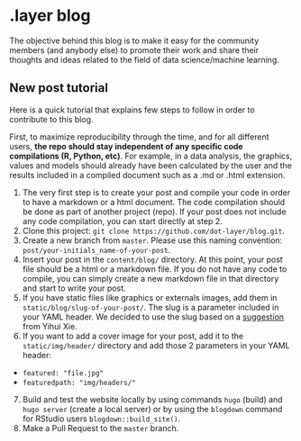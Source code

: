 # .layer blog

The objective behind this blog is to make it easy for the community members (and anybody else) to promote their work and share their thoughts and ideas related to the field of data science/machine learning.

## New post tutorial

Here is a quick tutorial that explains few steps to follow in order to contribute to this blog.

First, to maximize reproducibility through the time, and for all different users, **the repo should stay independent of any specific code compilations (R, Python, etc)**. For example, in a data analysis, the graphics, values and models should already have been calculated by the user and the results included in a compiled document such as a .md or .html extension.

1. The very first step is to create your post and compile your code in order to have a markdown or a html document. The code compilation should be done as part of another project (repo). If your post does not include any code compilation, you can start directly at step 2.
2. Clone this project: `git clone https://github.com/dot-layer/blog.git`.
3. Create a new branch from `master`. Please use this naming convention: `post/your-initials_name-of-your-post`.
4. Insert your post in the `content/blog/` directory. At this point, your post file should be a html or a markdown file. If you do not have any code to compile, you can simply create a new markdown file in that directory and start to write your post.
5. If you have static files like graphics or externals images, add them in `static/blog/slug-of-your-post/`. The slug is a parameter included in your YAML header. We decided to use the slug based on a [suggestion](https://bookdown.org/yihui/blogdown/configuration.html#options) from Yihui Xie.
6. If you want to add a cover image for your post, add it to the `static/img/header/` directory and add those 2 parameters in your YAML header:
- `featured: "file.jpg"`
- `featuredpath: "img/headers/"`
7. Build and test the website locally by using commands `hugo` (build) and `hugo server` (create a local server) or by using the `blogdown` command for RStudio users `blogdown::build_site()`.
8. Make a Pull Request to the `master` branch.

